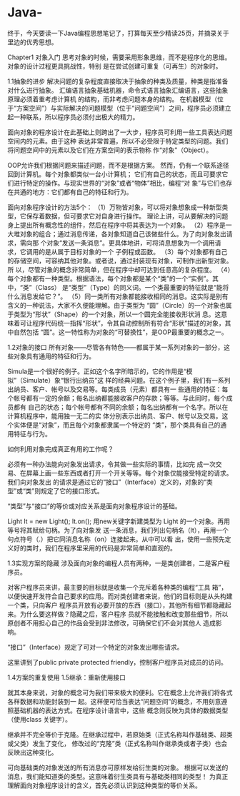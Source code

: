 # Java-
终于，今天要读一下Java编程思想笔记了，打算每天至少精读25页，并摘录关于里边的优秀思想。

Chapter1 对象入门
思考对象的时候，需要采用形象思维，而不是程序化的思维。对象的设计过程更具挑战性，特别
是在尝试创建可重复（可再生）的对象时。

1.1抽象的进步
解决问题的复杂程度直接取决于抽象的种类及质量，种类是指准备对什么进行抽象。
汇编语言抽象基础机器，命令式语言抽象汇编语言，这些抽象原理必须着重考虑计算机
的结构，而非考虑问题本身的结构。
在机器模型（位于“方案空间”）与实际解决的问题模型（位于“问题空间”）之间，程序员必须建立
起一种联系，所以程序员必须付出极大的精力。

面向对象的程序设计在此基础上则跨出了一大步，程序员可利用一些工具表达问题空间内的元素。由于这种
表达非常普遍，所以不必受限于特定类型的问题。我们将问题空间中的元素以及它们在方案空间的表示物称
作“对象”（Object）。

OOP允许我们根据问题来描述问题，而不是根据方案。
然而，仍有一个联系途径回到计算机。每个对象都类似一台小计算机；
它们有自己的状态，而且可要求它们进行特定的操作。与现实世界的“对象”或者“物体”相比，编程“对
象”与它们也存在共通的地方：它们都有自己的特征和行为。

面向对象程序设计的方法5个：
（1）万物皆对象，可以将对象想象成一种新型类型，它保存着数据，但可要求它对自身进行操作。
理论上讲，可从要解决的问题身上提出所有概念性的组件，然后在程序中将其表达为一个对象。
（2）程序是一大堆对象的组合；通过消息传递，各对象知道自己该做些什么。为了向对象发出请求，需向那
个对象“发送一条消息”。更具体地讲，可将消息想象为一个调用请求，它调用的是从属于目标对象的一个
子例程或函数。
（3）每个对象都有自己的存储空间，可容纳其他对象。或者说，通过封装现有对象，可制作出新型对象。所
以，尽管对象的概念非常简单，但在程序中却可达到任意高的复杂程度。
（4）每个对象都有一种类型。根据语法，每个对象都是某个“类”的一个“实例”。其中，“类”（Class）
是“类型”（Type）的同义词。一个类最重要的特征就是“能将什么消息发给它？”。
（5）同一类所有对象都能接收相同的消息。这实际是别有含义的一种说法，大家不久便能理解。由于类型为
“圆”（Circle）的一个对象也属于类型为“形状”（Shape）的一个对象，所以一个圆完全能接收形状消
息。这意味着可让程序代码统一指挥“形状”，令其自动控制所有符合“形状”描述的对象，其中自然包括
“圆”。这一特性称为对象的“可替换性”，是OOP最重要的概念之一。

1.2对象的接口
所有对象——尽管各有特色——都属于某一系列对象的一部分，这些对象具有通用的特征和行为。

Simula是一个很好的例子。正如这个名字所暗示的，它的作用是“模拟”（Simulate）象“银行出纳员”这
样的经典问题。在这个例子里，我们有一系列出纳员、客户、帐号以及交易等。每类成员（元素）都具有一
些通用的特征：每个帐号都有一定的余额；每名出纳都能接收客户的存款；等等。与此同时，每个成员都有
自己的状态；每个帐号都有不同的余额；每名出纳都有一个名字。所以在计算机程序中，能用独一无二的实
体分别表示出纳员、客户、帐号以及交易。这个实体便是“对象”，而且每个对象都隶属一个特定的
“类”，那个类具有自己的通用特征与行为。

如何利用对象完成真正有用的工作呢？

必须有一种办法能向对象发出请求，令其做一些实际的事情，比如完
成一次交易、在屏幕上画一些东西或者打开一个开关等等。每个对象仅能接受特定的请求。我们向对象发出
的请求是通过它的“接口”（Interface）定义的，对象的“类型”或“类”则规定了它的接口形式。

“类型”与“接口”的等价或对应关系是面向对象程序设计的基础。

Light lt = new Light();
lt.on();
用new关键字新建类型为 Light 的一个对象。再用等号将其赋给句柄。为了向对象发
送一条消息，我们列出句柄名（lt），再用一个句点符号（.）把它同消息名称（on）连接起来。从中可以看
出，使用一些预先定义好的类时，我们在程序里采用的代码是非常简单和直观的。

1.3实现方案的隐藏
涉及面向对象的编程人员有两种，一是类创建者，二是客户程序员。

对客户程序员来讲，最主要的目标就是收集一个充斥着各种类的编程“工具
箱”，以便快速开发符合自己要求的应用。而对类创建者来说，他们的目标则是从头构建一个类，只向客户
程序员开放有必要开放的东西（接口），其他所有细节都隐藏起来。为什么要这样做？隐藏之后，客户程序
员就不能接触和改变那些细节，所以原创者不用担心自己的作品会受到非法修改，可确保它们不会对其他人
造成影响。

“接口”（Interface）规定了可对一个特定的对象发出哪些请求。

这里讲到了public private protected friendly，控制客户程序员对成员的访问。

1.4方案的重复使用
1.5继承：重新使用接口

就其本身来说，对象的概念可为我们带来极大的便利。它在概念上允许我们将各式各样数据和功能封装到一
起。这样便可恰当表达“问题空间”的概念，不用刻意遵照基础机器的表达方式。在程序设计语言中，这些
概念则反映为具体的数据类型（使用class 关键字）。

继承并不完全等价于克隆。在继承过程中，若原始类（正式名称叫作基础类、超类或父类）发生了变化，
修改过的“克隆”类（正式名称叫作继承类或者子类）也会反映出这种变化。

可向基础类的对象发送的所有消息亦可原样发给衍生类的对象。
根据可以发送的消息，我们能知道类的类型。这意味着衍生类具有与基础类相同的类型！
为真正理解面向对象程序设计的含义，首先必须认识到这种类型的等价关系。
